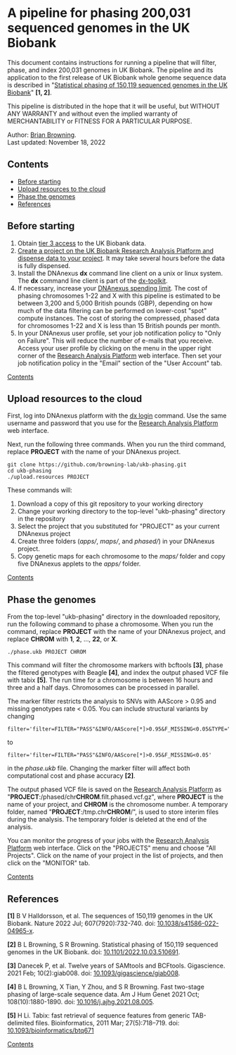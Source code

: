 # A pipeline for phasing 200,031 sequenced genomes in the UK Biobank

This document contains instructions for running a pipeline that will filter, phase, and index 200,031 genomes in UK Biobank. The pipeline and its application to the first release of UK Biobank whole genome sequence data is described in "[Statistical phasing of 150,119 sequenced genomes in the UK Biobank](https://www.biorxiv.org/content/10.1101/2022.10.03.510691v1)" **[1, 2]**. 

This pipeline is distributed in the hope that it will be useful, but WITHOUT ANY WARRANTY and without even the implied warranty of MERCHANTABILITY or FITNESS FOR A PARTICULAR PURPOSE.

Author: [Brian Browning](https://faculty.washington.edu/browning).  
Last updated: November 18, 2022

## Contents

* [Before starting](#before-starting)
* [Upload resources to the cloud](#upload-resources-to-the-cloud)
* [Phase the genomes](#phase-the-genomes)
* [References](#references)

## Before starting

1. Obtain [tier 3 access](https://www.ukbiobank.ac.uk/enable-your-research/costs) to the UK Biobank data.
2. [Create a project on the UK Biobank Research Analysis Platform and dispense data to your project](https://dnanexus.gitbook.io/uk-biobank-rap/getting-started/creating-a-project). It may take several hours before the data is fully dispensed.
3. Install the DNAnexus **dx** command line client on a unix or linux system. The **dx** command line client is part of the [dx-toolkit](https://documentation.dnanexus.com/downloads).
4. If necessary, increase your [DNAnexus spending limit](https://documentation.dnanexus.com/admin/billing-and-account-management#increasing-your-spending-limit). The cost of phasing chromosomes 1-22 and X with this pipeline is estimated to be between 3,200 and 5,000 British pounds (GBP), depending on how much of the data filtering can be performed on lower-cost "spot" compute instances. The cost of storing the compressed, phased data for chromosomes 1-22 and X is less than 15 British pounds per month.
5. In your DNAnexus user profile, set your job notification policy to "Only on Failure".  This will reduce the number of e-mails that you receive.  Access your user profile by clicking on the menu in the upper right corner of the [Research Analysis Platform](https://ukbiobank.dnanexus.com/) web interface.  Then set your job notification policy in the "Email" section of the "User Account" tab.

[Contents](#contents)

## Upload resources to the cloud

First, log into DNAnexus platform with the [dx login](https://documentation.dnanexus.com/user/login-and-logout) command.  Use the same username and password that you use for the [Research Analysis Platform](https://ukbiobank.dnanexus.com/) web interface.

Next, run the following three commands.  When you run the third command, replace **PROJECT** with the name of your DNAnexus project.
```
git clone https://github.com/browning-lab/ukb-phasing.git
cd ukb-phasing
./upload.resources PROJECT
```
These commands will:
1. Download a copy of this git repository to your working directory
2. Change your working directory to the top-level "ukb-phasing" directory in the repository
3. Select the project that you substituted for "PROJECT" as your current DNAnexus project
4. Create three folders (_apps/_, _maps/_, and  _phased/_) in your DNAnexus project.
5. Copy genetic maps for each chromosome to the _maps/_ folder and copy five DNAnexus applets to the _apps/_ folder.

[Contents](#contents)

## Phase the genomes

From the top-level "ukb-phasing" directory in the downloaded repository, run the following command to phase a chromosome. 
When you run the command, replace **PROJECT** with the name of your DNAnexus project, and replace **CHROM** with  **1**, **2**, ..., **22**, or **X**.
```
./phase.ukb PROJECT CHROM
```
This command will filter the chromosome markers with bcftools **[3]**, phase the filtered genotypes with Beagle **[4]**, and index the output phased VCF file with tabix **[5]**. The run time for a chromosome is between 16 hours and three and a half days. Chromosomes can be processed in parallel.

The marker filter restricts the analysis to SNVs with AAScore > 0.95 and missing genotypes rate < 0.05.  You can include structural variants by changing
```
filter='filter=FILTER="PASS"&INFO/AAScore[*]>0.95&F_MISSING<0.05&TYPE="snp"'
```
to
```
filter='filter=FILTER="PASS"&INFO/AAScore[*]>0.95&F_MISSING<0.05'
```
in the _phase.ukb_ file.  Changing the marker filter will affect both computational cost and phase accuracy **[2]**.

The output phased VCF file is saved on the [Research Analysis Platform](https://ukbiobank.dnanexus.com/) as "**PROJECT**:/phased/chr**CHROM**.filt.phased.vcf.gz", where **PROJECT** is the name of your project, and **CHROM** is the chromosome number.  A temporary folder, named  "**PROJECT**:/tmp.chr**CHROM**/", is used to store interim files during the analysis.  The temporary folder is deleted at the end of the analysis.

You can monitor the progress of your jobs with the [Research Analysis Platform](https://ukbiobank.dnanexus.com/) web interface.  Click on the "PROJECTS" menu and choose "All Projects".  Click on the name of your project in the list of projects, and then click on the "MONITOR" tab.

[Contents](#contents)

## References

**[1]** B V Halldorsson, et al. The sequences of 150,119 genomes in the UK Biobank. Nature 2022 Jul; 607(7920):732-740. doi: [10.1038/s41586-022-04965-x](https://doi.org/10.1038/s41586-022-04965-x). 

**[2]** B L Browning, S R Browning. Statistical phasing of 150,119 sequenced genomes in the UK Biobank. doi: [10.1101/2022.10.03.510691](https://doi.org/10.1101/2022.10.03.510691).

**[3]** Danecek P, et al. Twelve years of SAMtools and BCFtools. Gigascience. 2021 Feb; 10(2):giab008. doi: [10.1093/gigascience/giab008](https://doi.org/10.1093/gigascience/giab008).

**[4]** B L Browning, X Tian, Y Zhou, and S R Browning. Fast two-stage phasing of large-scale sequence data. Am J Hum Genet 2021 Oct; 108(10):1880-1890. doi: [10.1016/j.ajhg.2021.08.005](https://doi.org/10.1016/j.ajhg.2021.08.005).

**[5]** H Li. Tabix: fast retrieval of sequence features from generic TAB-delimited files. Bioinformatics, 2011 Mar; 27(5):718–719. doi: [10.1093/bioinformatics/btq671](https://doi.org/10.1093/bioinformatics/btq671)

[Contents](#contents)

